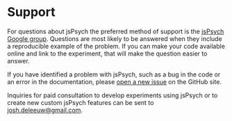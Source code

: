 # Support

For questions about jsPsych the preferred method of support is the [jsPsych Google group](https://groups.google.com/forum/#!forum/jsPsych). Questions are most likely to be answered when they include a reproducible example of the problem. If you can make your code available online and link to the experiment, that will make the question easier to answer.

If you have identified a problem with jsPsych, such as a bug in the code or an error in the documentation, please [open a new issue](https://github.com/jodeleeuw/jsPsych/issues) on the GitHub site.

Inquiries for paid consultation to develop experiments using jsPsych or to create new custom jsPsych features can be sent to [josh.deleeuw@gmail.com](mailto:josh.deleeuw@gmail.com).
